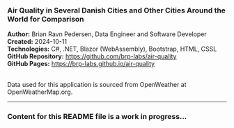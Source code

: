 <h3>Air Quality in Several Danish Cities and Other Cities Around the World for Comparison</h3>

<b>Author:</b> Brian Ravn Pedersen, Data Engineer and Software Developer<br/>
<b>Created:</b> 2024-10-11<br/>
<b>Technologies:</b> C#, .NET, Blazor (WebAssembly), Bootstrap, HTML, CSSL<br/>
<b>GitHub Repository:</b> https://github.com/brp-labs/air-quality<br/>
<b>GitHub Pages:</b> https://brp-labs.github.io/air-quality<br/>
<br/>

Data used for this application is sourced from OpenWeather at OpenWeatherMap.org.

<hr/>

<h3>Content for this README file is a work in progress...</h3>